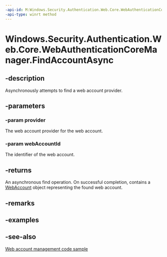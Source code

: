 ```yaml
---
-api-id: M:Windows.Security.Authentication.Web.Core.WebAuthenticationCoreManager.FindAccountAsync(Windows.Security.Credentials.WebAccountProvider,System.String)
-api-type: winrt method
---
```


<!-- Method syntax
public Windows.Foundation.IAsyncOperation<Windows.Security.Credentials.WebAccount> FindAccountAsync(Windows.Security.Credentials.WebAccountProvider provider, System.String webAccountId)
-->

# Windows.Security.Authentication.Web.Core.WebAuthenticationCoreManager.FindAccountAsync

## -description
Asynchronously attempts to find a web account provider.

## -parameters
### -param provider
The web account provider for the web account.

### -param webAccountId
The identifier of the web account.

## -returns
An asynchronous find operation. On successful completion, contains a [WebAccount](../windows.security.credentials/webaccount.md) object representing the found web account.

## -remarks

## -examples

## -see-also
[Web account management code sample](https://github.com/Microsoft/Windows-universal-samples/tree/master/Samples/WebAccountManagement)
